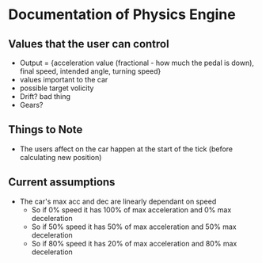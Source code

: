 # Documentation of Physics Engine

## Values that the user can control
- Output = {acceleration value (fractional - how much the pedal is down), final speed, intended angle, turning speed}
 - values important to the car
 - possible target volicity
 - Drift? bad thing
 - Gears?

## Things to Note
 - The users affect on the car happen at the start of the tick (before calculating new position)


## Current assumptions
 - The car's max acc and dec are linearly dependant on speed
    - So if 0% speed it has 100% of max acceleration and 0% max deceleration
    - So if 50% speed it has 50% of max acceleration and 50% max deceleration
    - So if 80% speed it has 20% of max acceleration and 80% max deceleration
